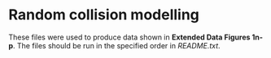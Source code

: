 # Random collision modelling

These files were used to produce data shown in **Extended Data Figures 1n-p**. The files should be run in the specified order in _README.txt_.
